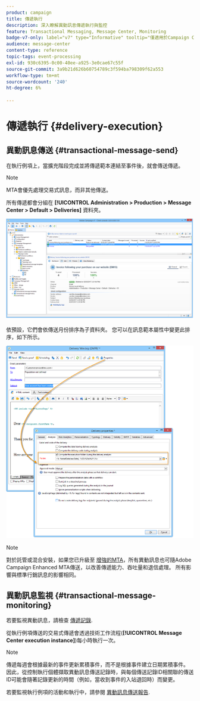 ```yaml
---
product: campaign
title: 傳遞執行
description: 深入瞭解異動訊息傳遞執行與監控
feature: Transactional Messaging, Message Center, Monitoring
badge-v7-only: label="v7" type="Informative" tooltip="僅適用於Campaign Classic v7"
audience: message-center
content-type: reference
topic-tags: event-processing
exl-id: 930c6395-0c00-40ee-a925-3e0cae67c55f
source-git-commit: 3a9b21d626b60754789c3f594ba798309f62a553
workflow-type: tm+mt
source-wordcount: '240'
ht-degree: 6%

---
```


# 傳遞執行 {#delivery-execution}



## 異動訊息傳送 {#transactional-message-send}

在執行例項上，當擴充階段完成並將傳遞範本連結至事件後，就會傳送傳遞。

>[!NOTE]
>
>MTA會優先處理交易式訊息，而非其他傳送。

所有傳遞都會分組在 **[!UICONTROL Administration > Production > Message Center > Default > Deliveries]** 資料夾。

![](assets/messagecenter_deliveries_execinstances_001.png)

依預設，它們會依傳送月份排序為子資料夾。 您可以在訊息範本屬性中變更此排序，如下所示。

![](assets/messagecenter_deliveries_properties_001.png)

>[!NOTE]
>
>對於託管或混合安裝，如果您已升級至 [增強的MTA](../../delivery/using/sending-with-enhanced-mta.md)，所有異動訊息也可隨Adobe Campaign Enhanced MTA傳送，以改善傳遞能力、吞吐量和退信處理。 所有影響與標準行銷訊息的影響相同。

## 異動訊息監視 {#transactional-message-monitoring}

若要監視異動訊息，請檢查 [傳遞記錄](../../delivery/using/delivery-dashboard.md#delivery-logs-and-history).

從執行例項傳送的交易式傳遞會透過技術工作流程(**[!UICONTROL Message Center execution instance]**)每小時執行一次。

>[!NOTE]
>
>傳遞每週會根據最新的事件更新累積事件，而不是根據事件建立日期累積事件。 因此，從控制執行個體擷取異動訊息傳送記錄時，與每個傳送記錄ID相關聯的傳送ID可能會隨著記錄更新的時間（例如，當收到事件的入站退回時）而變更。

<!--The transactional deliveries sent from the execution instance are synchronized back to the control instance as follows.

Let's take a [delivery template](../../message-center/using/introduction.md) labelled *Template_1*.

1. An event corresponding to *Template_1* is received on the execution instance.
1. The **Processing real time events** (rtEventsProcessing) workflow processes the event and searches for an existing delivery for the current month.

    >[!NOTE]
    >
    >If not found, a new delivery is created and the event is assigned to the new delivery.

1. The transactional email is sent and the delivery status changes to **[!UICONTROL Sent]**.
1. The **Message Center execution instance** (mcSync_mcExec) workflow retrieves the delivery logs from the execution instance and updates the delivery logs on the control instance.
1. The control instance searches for an existing delivery for week 40 (2020-09-28_Template_1).

    >[!NOTE]
    >
    >If not found, a new delivery is created.

1. The week after, an inbound bounce is received for the event.
1. The status of the event changes to **[!UICONTROL Delivery failed]**.
1. The **Message Center execution instance** (mcSync_mcExec) workflow retrieves the delivery logs from the execution instance and searches for a delivery for week 41 (2020-10-05_Template_1) to update the delivery logs. The delivery logs are then linked to a new delivery for the current week.

To summarize, the deliveries weekly accumulate the events based on the latest event update, and not on the event creation date.

Therefore, when extracting transactional messaging delivery logs from the control instance, the delivery ID associated with each delivery log ID changes every week.-->

若要監視執行例項的活動和執行中，請參閱 [異動訊息傳送報告](../../message-center/using/about-transactional-messaging-reports.md).
